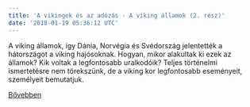 ```yaml
---
title: 'A vikingek és az adózás - A viking államok (2. rész)'
date: '2018-01-19 05:36:12 UTC'
---
```


A viking államok, így Dánia, Norvégia és Svédország jelentették a hátországot a viking hajósoknak. Hogyan, mikor alakultak ki ezek az államok? Kik voltak a legfontosabb uralkodóik? Teljes történelmi ismertetésre nem törekszünk, de a viking kor legfontosabb eseményeit, személyeit bemutatjuk.


[Bővebben](http://ift.tt/2DhY1zI)
